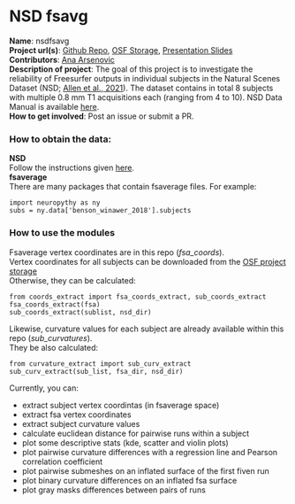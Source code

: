# NSD fsavg

**Name**: nsdfsavg\
**Project url(s)**: [Github Repo](https://github.com/ana-nv/nsd_fsavg), [OSF Storage](https://osf.io/t6fph/?view_only=e5428abd0da84b4f92e89bbf30bd26aa), [Presentation Slides](https://osf.io/j7zkw?view_only=e5428abd0da84b4f92e89bbf30bd26aa)\
**Contributors**: [Ana Arsenovic](https://github.com/ana-nv)\
**Description of project**: The goal of this project is to investigate the reliability of Freesurfer outputs in individual subjects in the Natural Scenes Dataset (NSD; [Allen et al., 2021](https://doi.org/10.1038/s41593-021-00962-x)). The dataset contains in total 8 subjects with multiple 0.8 mm T1 acquisitions each (ranging from 4 to 10). NSD Data Manual is available [here](https://cvnlab.slite.com/p/CT9Fwl4_hc/NSD-Data-Manual).\
**How to get involved**: Post an issue or submit a PR.

### How to obtain the data:
**NSD**\
Follow the instructions given [here](https://cvnlab.slite.page/p/dC~rBTjqjb/How-to-get-the-data).\
**fsaverage**\
There are many packages that contain fsaverage files. For example:
```
import neuropythy as ny
subs = ny.data['benson_winawer_2018'].subjects
```

### How to use the modules
Fsaverage vertex coordinates are in this repo (*fsa_coords*).\
Vertex coordinates for all subjects can be downloaded from the [OSF project storage](https://osf.io/t6fph/?view_only=e5428abd0da84b4f92e89bbf30bd26aa)\
Otherwise, they can be calculated:
```
from coords_extract import fsa_coords_extract, sub_coords_extract
fsa_coords_extract(fsa)
sub_coords_extract(sublist, nsd_dir)
```
Likewise, curvature values for each subject are already available within this repo (*sub_curvatures*).\
They be also calculated:
```
from curvature_extract import sub_curv_extract
sub_curv_extract(sub_list, fsa_dir, nsd_dir)
```
Currently, you can:
- extract subject vertex coordintas (in fsaverage space)
- extract fsa vertex coordinates
- extract subject curvature values
- calculate euclidean distance for pairwise runs within a subject
- plot some descriptive stats (kde, scatter and violin plots)
- plot pairwise curvature differences with a regression line and Pearson correlation coefficient
- plot pairwise submeshes on an inflated surface of the first fiven run 
- plot binary curvature differences on an inflated fsa surface
- plot gray masks differences between pairs of runs

